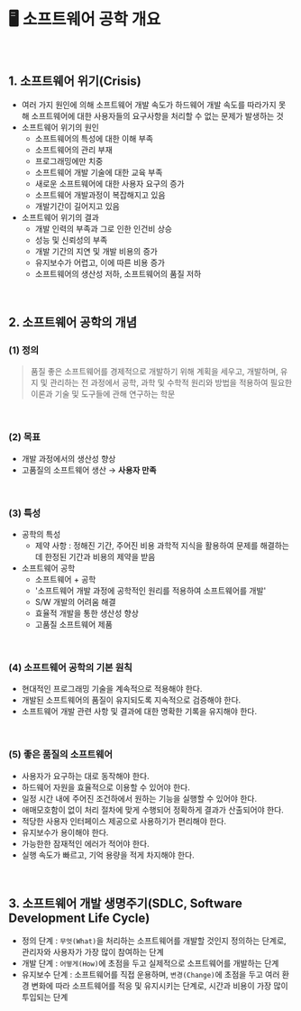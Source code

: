 # :desktop_computer: 소프트웨어 공학 개요

<br>

## 1. 소프트웨어 위기(Crisis)

- 여러 가지 원인에 의해 소프트웨어 개발 속도가 하드웨어 개발 속도를 따라가지 못해 소프트웨어에 대한 사용자들의 요구사항을 처리할 수 없는 문제가 발생하는 것
- 소프트웨어 위기의 원인
  - 소프트웨어의 특성에 대한 이해 부족
  - 소프트웨어의 관리 부재
  - 프로그래밍에만 치중
  - 소프트웨어 개발 기술에 대한 교육 부족
  - 새로운 소프트웨어에 대한 사용자 요구의 증가
  - 소프트웨어 개발과정이 복잡해지고 있음
  - 개발기간이 길어지고 있음
- 소프트웨어 위기의 결과
  - 개발 인력의 부족과 그로 인한 인건비 상승
  - 성능 및 신뢰성의 부족
  - 개발 기간의 지연 및 개발 비용의 증가
  - 유지보수가 어렵고, 이에 따른 비용 증가
  - 소프트웨어의 생산성 저하, 소프트웨어의 품질 저하

<br>

## 2. 소프트웨어 공학의 개념

### (1) 정의

> 품질 좋은 소프트웨어를 경제적으로 개발하기 위해 계획을 세우고, 개발하며, 유지 및 관리하는 전 과정에서 공학, 과학 및 수학적 원리와 방법을 적용하여 필요한 이론과 기술 및 도구들에 관해 연구하는 학문

<br>

### (2) 목표

- 개발 과정에서의 생산성 향상
- 고품질의 소프트웨어 생산 → <b>사용자 만족</b>

<br>

### (3) 특성

- 공학의 특성
  - 제약 사항 : 정해진 기간, 주어진 비용 과학적 지식을 활용하여 문제를 해결하는데 한정된 기간과 비용의 제약을 받음
- 소프트웨어 공학
  - 소프트웨어 + 공학
  - '소프트웨어 개발 과정에 공학적인 원리를 적용하여 소프트웨어를 개발'
  - S/W 개발의 어려움 해결
  - 효율적 개발을 통한 생산성 향상
  - 고품질 소프트웨어 제품

<br>

### (4) 소프트웨어 공학의 기본 원칙

- 현대적인 프로그래밍 기술을 계속적으로 적용해야 한다.
- 개발된 소프트웨어의 품질이 유지되도록 지속적으로 검증해야 한다.
- 소프트웨어 개발 관련 사항 및 결과에 대한 명확한 기록을 유지해야 한다.

<br>

### (5) 좋은 품질의 소프트웨어

- 사용자가 요구하는 대로 동작해야 한다.
- 하드웨어 자원을 효율적으로 이용할 수 있어야 한다.
- 일정 시간 내에 주어진 조건하에서 원하는 기능을 실행할 수 있어야 한다.
- 애매모호함이 없이 처리 절차에 맞게 수행되어 정확하게 결과가 산출되어야 한다.
- 적당한 사용자 인터페이스 제공으로 사용하기가 편리해야 한다.
- 유지보수가 용이해야 한다.
- 가능한한 잠재적인 에러가 적어야 한다.
- 실행 속도가 빠르고, 기억 용량을 적게 차지해야 한다.

<br>

## 3. 소프트웨어 개발 생명주기(SDLC, Software Development Life Cycle)

- 정의 단계 : `무엇(What)`을 처리하는 소프트웨어를 개발할 것인지 정의하는 단계로, 관리자와 사용자가 가장 많이 참여하는 단계
- 개발 단계 : `어떻게(How)`에 초점을 두고 실제적으로 소프트웨어를 개발하는 단계
- 유지보수 단계 : 소프트웨어를 직접 운용하며, `변경(Change)`에 초점을 두고 여러 환경 변화에 따라 소프트웨어를 적응 및 유지시키는 단계로, 시간과 비용이 가장 많이 투입되는 단계